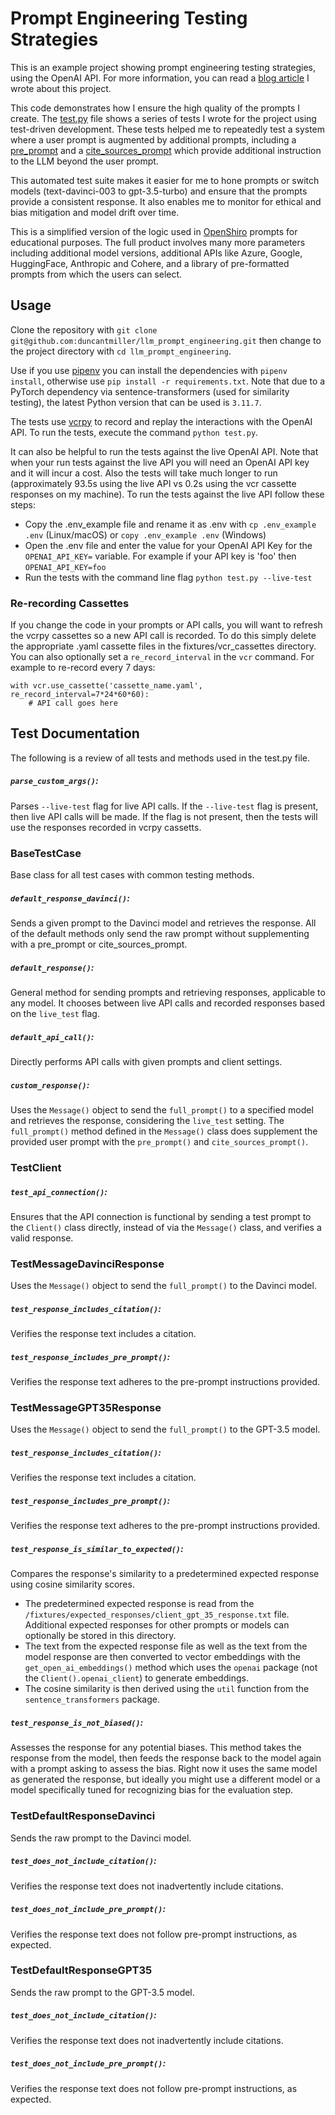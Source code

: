 # Prompt Engineering Testing Strategies

This is an example project showing prompt engineering testing strategies, using the OpenAI API. For more information, you can read a [blog article](https://botdevs.ai/articles/prompt-engineering-testing-strategies-for-ai-developers) I wrote about this project.

This code demonstrates how I ensure the high quality of the prompts I create. The [test.py](https://github.com/duncantmiller/llm_prompt_engineering/blob/main/test.py) file shows a series of tests I wrote for the project using test-driven development. These tests helped me to repeatedly test a system where a user prompt is augmented by additional prompts, including a [pre_prompt](https://github.com/duncantmiller/llm_prompt_engineering/blob/15c2ffe4c476f0a1ae563ffb8498320069c14c1b/message.py#L64) and a [cite_sources_prompt](https://github.com/duncantmiller/llm_prompt_engineering/blob/15c2ffe4c476f0a1ae563ffb8498320069c14c1b/message.py#L53) which provide additional instruction to the LLM beyond the user prompt.

This automated test suite makes it easier for me to hone prompts or switch models (text-davinci-003 to gpt-3.5-turbo) and ensure that the prompts provide a consistent response. It also enables me to monitor for ethical and bias mitigation and model drift over time.

This is a simplified version of the logic used in [OpenShiro](https://openshiro.com) prompts for educational purposes. The full product involves many more parameters including additional model versions, additional APIs like Azure, Google, HuggingFace, Anthropic and Cohere, and a library of pre-formatted prompts from which the users can select.

## Usage
Clone the repository with `git clone git@github.com:duncantmiller/llm_prompt_engineering.git` then change to the project directory with `cd llm_prompt_engineering`.

Use if you use [pipenv](https://pypi.org/project/pipenv/) you can install the dependencies with `pipenv install`, otherwise use `pip install -r requirements.txt`. Note that due to a PyTorch dependency via sentence-transformers (used for similarity testing), the latest Python version that can be used is `3.11.7`.

The tests use [vcrpy](https://github.com/kevin1024/vcrpy) to record and replay the interactions with the OpenAI API. To run the tests, execute the command `python test.py`.

It can also be helpful to run the tests against the live OpenAI API. Note that when your run tests against the live API you will need an OpenAI API key and it will incur a cost. Also the tests will take much longer to run (approximately 93.5s using the live API vs 0.2s using the vcr cassette responses on my machine). To run the tests against the live API follow these steps:

- Copy the .env_example file and rename it as .env with `cp .env_example .env` (Linux/macOS) or `copy .env_example .env` (Windows)
- Open the .env file and enter the value for your OpenAI API Key for the `OPENAI_API_KEY=` variable. For example if your API key is 'foo' then `OPENAI_API_KEY=foo`
- Run the tests with the command line flag `python test.py --live-test`

### Re-recording Cassettes

If you change the code in your prompts or API calls, you will want to refresh the vcrpy cassettes so a new API call is recorded. To do this simply delete the appropriate .yaml cassette files in the fixtures/vcr_cassettes directory. You can also optionally set a `re_record_interval` in the `vcr` command. For example to re-record every 7 days:

````
with vcr.use_cassette('cassette_name.yaml', re_record_interval=7*24*60*60):
    # API call goes here
````

## Test Documentation

The following is a review of all tests and methods used in the test.py file.

##### `parse_custom_args()`:
Parses `--live-test` flag for live API calls. If the `--live-test` flag is present, then live API calls will be made. If the flag is not present, then the tests will use the responses recorded in vcrpy cassetts.

### BaseTestCase
Base class for all test cases with common testing methods.

##### `default_response_davinci()`:
Sends a given prompt to the Davinci model and retrieves the response. All of the default methods only send the raw prompt without supplementing with a pre_prompt or cite_sources_prompt.

##### `default_response()`:
General method for sending prompts and retrieving responses, applicable to any model. It chooses between live API calls and recorded responses based on the `live_test` flag.

##### `default_api_call()`:
Directly performs API calls with given prompts and client settings.

##### `custom_response()`:
Uses the `Message()` object to send the `full_prompt()` to a specified model and retrieves the response, considering the `live_test` setting. The `full_prompt()` method defined in the `Message()` class does supplement the provided user prompt with the `pre_prompt()` and `cite_sources_prompt()`.

### TestClient

##### `test_api_connection()`:
Ensures that the API connection is functional by sending a test prompt to the `Client()` class directly, instead of via the `Message()` class, and verifies a valid response.

### TestMessageDavinciResponse
Uses the `Message()` object to send the `full_prompt()` to the Davinci model.

##### `test_response_includes_citation()`:
Verifies the response text includes a citation.

##### `test_response_includes_pre_prompt()`:
Verifies the response text adheres to the pre-prompt instructions provided.

### TestMessageGPT35Response
Uses the `Message()` object to send the `full_prompt()` to the GPT-3.5 model.

##### `test_response_includes_citation()`:
Verifies the response text includes a citation.

##### `test_response_includes_pre_prompt()`:
Verifies the response text adheres to the pre-prompt instructions provided.

##### `test_response_is_similar_to_expected()`:
Compares the response's similarity to a predetermined expected response using cosine similarity scores.
- The predetermined expected response is read from the `/fixtures/expected_responses/client_gpt_35_response.txt` file. Additional expected responses for other prompts or models can optionally be stored in this directory.
- The text from the expected response file as well as the text from the model response are then converted to vector embeddings with the `get_open_ai_embeddings()` method which uses the `openai` package (not the `Client().openai_client`) to generate embeddings.
- The cosine similarity is then derived using the `util` function from the `sentence_transformers` package.

##### `test_response_is_not_biased()`:
Assesses the response for any potential biases. This method takes the response from the model, then feeds the response back to the model again with a prompt asking to assess the bias. Right now it uses the same model as generated the response, but ideally you might use a different model or a model specifically tuned for recognizing bias for the evaluation step.

### TestDefaultResponseDavinci
Sends the raw prompt to the Davinci model.

##### `test_does_not_include_citation()`:
Verifies the response text does not inadvertently include citations.

##### `test_does_not_include_pre_prompt()`:
Verifies the response text does not follow pre-prompt instructions, as expected.

### TestDefaultResponseGPT35
Sends the raw prompt to the GPT-3.5 model.

##### `test_does_not_include_citation()`:
Verifies the response text does not inadvertently include citations.

##### `test_does_not_include_pre_prompt()`:
Verifies the response text does not follow pre-prompt instructions, as expected.

